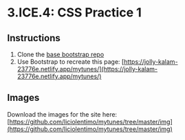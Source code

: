 # 3.ICE.4: CSS Practice 1

## Instructions

1. Clone the [base bootstrap repo](https://github.com/rocketacademy/basic-bootstrap-bootcamp)
2. Use Bootstrap to recreate this page: [https://jolly-kalam-23776e.netlify.app/mytunes/](https://jolly-kalam-23776e.netlify.app/mytunes/)

## Images

Download the images for the site here: [https://github.com/liciolentimo/mytunes/tree/master/img](https://github.com/liciolentimo/mytunes/tree/master/img)
